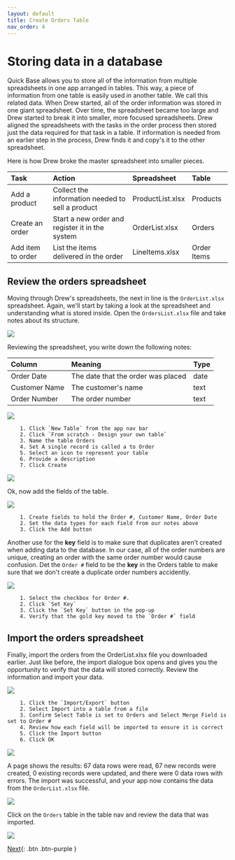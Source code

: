 ```yaml
---
layout: default
title: Create Orders Table
nav_order: 4
---
```


# Storing data in a database

Quick Base allows you to store all of the information from multiple spreadsheets in one app arranged in tables. This way, a piece of information from one table is easily used in another table. We call this related data. When Drew started, all of the order information was stored in one giant spreadsheet. Over time, the spreadsheet became too large and Drew started to break it into smaller, more focused spreadsheets. Drew aligned the spreadsheets with the tasks in the order process then stored just the data required for that task in a table. If information is needed from an earlier step in the process, Drew finds it and copy's it to the other spreadsheet.

Here is how Drew broke the master spreadsheet into smaller pieces.

| Task | Action | Spreadsheet | Table | 
|:-----|:-------|:------------|:------|
| Add a product | Collect the information needed to sell a product | ProductList.xlsx | Products |
| Create an order | Start a new order and register it in the system | OrderList.xlsx | Orders | 
| Add item to order | List the items delivered in the order | LineItems.xlsx | Order Items |

## Review the orders spreadsheet

Moving through Drew's spreadsheets, the next in line is the `OrderList.xlsx` spreadsheet. Again, we'll start by taking a look at the spreadsheet and understanding what is stored inside. Open the `OrdersList.xlsx` file and take notes about its structure.

![](assets/images/ordersTable.png)

Reviewing the spreadsheet, you write down the following notes:

| Column | Meaning | Type |
|:-|:-|:-|
| Order Date | The date that the order was placed | date |
| Customer Name | The customer's name| text |
| Order Number | The order number | text |

![](assets/images/image-17.png)

~~~
    1. Click `New Table` from the app nav bar  
    2. Click `From scratch - Design your own table`
    3. Name the table Orders
    4. Set A single record is called a to Order
    5. Select an icon to represent your table
    6. Provide a description
    7. Click Create
~~~

![](assets/images/image-18.png)

Ok, now add the fields of the table.

![](assets/images/image-19.png)

~~~
    1. Create fields to hold the Order #, Customer Name, Order Date 
    2. Set the data types for each field from our notes above
    3. Click the Add button
~~~

Another use for the **key** field is to make sure that duplicates aren't created when adding data to the database. In our case, all of the order numbers are unique, creating an order with the same order number would cause confusion. Det the `Order #` field to be the **key** in the Orders table to make sure that we don't create a duplicate order numbers accidently. 

![](assets/images/image-20.png)

~~~
    1. Select the checkbox for Order #.
    2. Click `Set Key`
    3. Click the `Set Key` button in the pop-up  
    4. Verify that the gold key moved to the `Order #` field
~~~

## Import the orders spreadsheet

Finally, import the orders from the OrderList.xlsx file you downloaded earlier. Just like before, the import dialogue box opens and gives you the opportunity to verify that the data will stored correctly. Review the information and import your data.

![](assets/images/image-21.png)

~~~
    1. Click the `Import/Export` button
    2. Select Import into a table from a file
    3. Confirm Select Table is set to Orders and Select Merge Field is set to Order #
    4. Review how each field will be imported to ensure it is correct
    5. Click the Import button
    6. Click OK
~~~

![](assets/images/image-22.png)

A page shows the results: 67 data rows were read, 67 new records were created, 0 existing records were updated, and there were 0 data rows with errors. The import was successful, and your app now contains the data from the `OrderList.xlsx` file. 

![](assets/images/image-23.png)

Click on the `Orders` table in the table nav and review the data that was imported.

![](assets/images/image-24.png)

[Next](relationships.html){: .btn .btn-purple }
